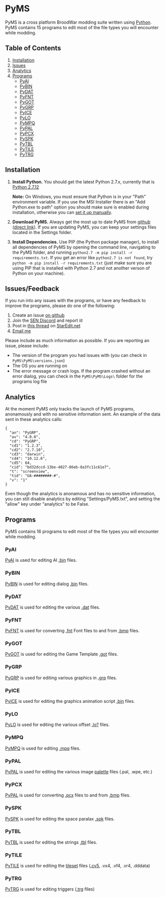 # PyMS
PyMS is a cross platform BroodWar modding suite written using [Python](http://www.python.org). PyMS contains 15 programs to edit most of the file types you will encounter while modding.

## Table of Contents
1. [Installation](https://github.com/poiuyqwert/PyMS#installation)
1. [Issues](https://github.com/poiuyqwert/PyMS#issues)
1. [Analytics](https://github.com/poiuyqwert/PyMS#analytics)
1. [Programs](https://github.com/poiuyqwert/PyMS#programs)
   * [PyAI](https://github.com/poiuyqwert/PyMS#PyAI)
   * [PyBIN](https://github.com/poiuyqwert/PyMS#PyBIN)
   * [PyDAT](https://github.com/poiuyqwert/PyMS#PyDAT)
   * [PyFNT](https://github.com/poiuyqwert/PyMS#PyFNT)
   * [PyGOT](https://github.com/poiuyqwert/PyMS#PyGOT)
   * [PyGRP](https://github.com/poiuyqwert/PyMS#PyGRP)
   * [PyICE](https://github.com/poiuyqwert/PyMS#PyICE)
   * [PyLO](https://github.com/poiuyqwert/PyMS#PyLO)
   * [PyMPQ](https://github.com/poiuyqwert/PyMS#PyMPQ)
   * [PyPAL](https://github.com/poiuyqwert/PyMS#PyPAL)
   * [PyPCX](https://github.com/poiuyqwert/PyMS#PyPCX)
   * [PySPK](https://github.com/poiuyqwert/PyMS#PySPK)
   * [PyTBL](https://github.com/poiuyqwert/PyMS#PyTBL)
   * [PyTILE](https://github.com/poiuyqwert/PyMS#PyTILE)
   * [PyTRG](https://github.com/poiuyqwert/PyMS#PyTRG)


## Installation
1. **Install Python.** You should get the latest Python 2.7.x, currently that is [Python 2.7.12](https://www.python.org/downloads/release/python-2712/)
   
   **Note:** On Windows, you must ensure that Python is in your "Path" environment variable. If you use the MSI Installer there is an "Add Python.exe to path" option you should make sure is enabled during installation, otherwise you can [set it up manually](https://docs.python.org/2.7/using/windows.html#excursus-setting-environment-variables).
2. **Download PyMS.** Always get the most up to date PyMS from [github](https://github.com/poiuyqwert/pyms) ([direct link](https://github.com/poiuyqwert/PyMS/archive/master.zip)). If you are updating PyMS, you can keep your settings files located in the Settings folder.
3. **Install Dependencies.** Use PIP (the Python package manager), to install all dependencies of PyMS by opening the command line, navigating to the PyMS folder, and running `python2.7 -m pip install -r requirements.txt`. If you get an error like `python2.7 is not found`, try `python -m pip install -r requirements.txt` (just make sure you are using PIP that is installed with Python 2.7 and not another verson of Python on your machine).

## Issues/Feedback
If you run into any issues with the programs, or have any feedback to improve the programs, please do one of the following:
1. Create an issue [on github](https://github.com/poiuyqwert/PyMS/issues)
2. Join the [SEN Discord](https://discord.gg/Bzba93Z5r9) and report iit
3. Post in [this thread](http://www.staredit.net/topic/17719/) on [StarEdit.net](http://www.staredit.net)
4. [Email me](mailto:p.q.poiuy.qwert@gmail.com)

Please include as much information as possible. If you are reporting an issue, please include:
* The version of the program you had issues with (you can check in `PyMS\PyMS\versions.json`)
* The OS you are running on
* The error message or crash logs. If the program crashed without an error dialog, you can check in the `PyMS\PyMS\Logs\` folder for the programs log file

## Analytics
At the moment PyMS only tracks the launch of PyMS programs, anonamously and with no sensitive information sent. An example of the data sent in these analytics calls:

```
{
  "an": "PyGRP",
  "av": "4.0.0",
  "cd": "PyGRP",
  "cd1": "1.2.3",
  "cd2": "2.7.10",
  "cd3": "darwin",
  "cd4": "10.12.6",
  "cd5": 64,
  "cid": "bd32dccd-13be-4027-86eb-8a3fc11c61e7",
  "t": "screenview",
  "tid": "UA-########-#",
  "v": "1"
}
```

Even though the analytics is anonamous and has no sensitive information, you can still disable analytics by editing "Settings/PyMS.txt", and setting the "allow" key under "analytics" to be False.

## Programs
PyMS contains 16 programs to edit most of the file types you will encounter while modding.

### PyAI
[PyAI](/Help/Programs/PyAI.md) is used for editing AI [.bin](/Help/Files/aiscript.bin.md) files.

### PyBIN
[PyBIN](/Help/Programs/PyBIN.md) is used for editing dialog [.bin](/Help/Files/UI_BIN.md) files.

### PyDAT
[PyDAT](/Help/Programs/PyDAT.md) is used for editing the various [.dat](/Help/Files/DAT/units.dat.md) files.

### PyFNT
[PyFNT](/Help/Programs/PyFNT.md) is used for converting [.fnt](/Help/Files/FNT.md) Font files to and from [.bmp](/Help/Files/BMP.md) files.

### PyGOT
[PyGOT](/Help/Programs/PyGOT.md) is used for editing the Game Template [.got](/Help/Files/GOT.md) files.

### PyGRP
[PyGRP](/Help/Programs/PyGRP.md) is used for editing various graphics in [.grp](/Help/Files/GRP.md) files.

### PyICE
[PyICE](/Help/Programs/PyICE.md) is used for editing the graphics animation script [.bin](/Help/Files/iscript.bin.md) files.

### PyLO
[PyLO](/Help/Programs/PyLO.md) is used for editing the various offset [.lo?](/Help/Files/LO.md) files.

### PyMPQ
[PyMPQ](/Help/Programs/PyMPQ.md) is used for editing [.mpq](/Help/Files/MPQ.md) files.

### PyPAL
[PyPAL](/Help/Programs/PyPAL.md) is used for editing the various image [palette](/Help/Files/Palettes.md) files (.pal, .wpe, etc.)

### PyPCX
[PyPAL](/Help/Programs/PyPAL.md) is used for converting [.pcx](/Help/Files/PCX.md) files to and from [.bmp](/Help/Files/BMP.md) files.

### PySPK
[PySPK](/Help/Programs/PySPK.md) is used for editing the space paralax [.spk](/Help/Files/SPK.md) files.

### PyTBL
[PyTBL](/Help/Programs/PyTBL.md) is used for editing the strings [.tbl](/Help/Files/TBL.md) files.

### PyTILE
[PyTILE](/Help/Programs/PyTILE.md) is used for editing the [tileset](/Help/Files/Tilesets/Tilesets.md) files ([.cv5](/Help/Files/Tilesets/CV5.md), .vx4, .vf4, .vr4, .dddata)

### PyTRG
[PyTRG](/Help/Programs/PyTRG.md) is used for editing triggers ([.trg](/Help/Files/TRG.md) files)
